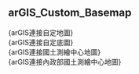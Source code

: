 arGIS_Custom_Basemap
------------------------
{arGIS連接自定地圖}<br>
{arGIS連接自定底圖}<br>
{arGIS連接國土測繪中心地圖}<br>
{arGIS連接內政部國土測繪中心地圖}<br>




